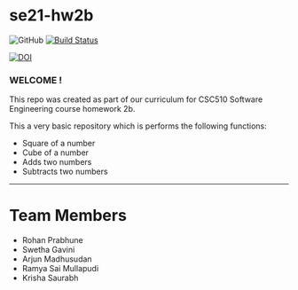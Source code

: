 # se21-hw2b
![GitHub](https://img.shields.io/github/license/ramyasaimullapudi/se21-hw2b)
[![Build Status](https://app.travis-ci.com/ramyasaimullapudi/se21-hw2b.svg?branch=main)](https://app.travis-ci.com/github/ramyasaimullapudi/se21-hw2b)

[![DOI](https://zenodo.org/badge/399649748.svg)](https://zenodo.org/badge/latestdoi/399649748)



### WELCOME !

This repo was created as part of our curriculum for CSC510 Software Engineering course homework 2b.

This a very basic repository which is performs the following functions:

* Square of a number
* Cube of a number
* Adds two numbers
* Subtracts two numbers 

---

# Team Members

* Rohan Prabhune
* Swetha Gavini
* Arjun Madhusudan
* Ramya Sai Mullapudi
* Krisha Saurabh
